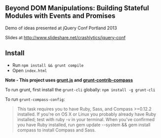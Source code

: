 Beyond DOM Manipulations: Building Stateful Modules with Events and Promises
---

Demo of ideas presented at jQuery Conf Portland 2013

Slides at http://www.slideshare.net/crashlytics/jquery-conf

Install
---

* Run `npm install && grunt compile`
* Open `index.html`

**Note - This project uses [grunt.js](http://gruntjs.com/) and [grunt-contrib-compass](https://github.com/gruntjs/grunt-contrib-compass)**

To run grunt, first install the `grunt-cli` globally:
`npm install -g grunt-cli`

To run `grunt-compass-config`:
> This task requires you to have Ruby, Sass, and Compass >=0.12.2
> installed. If you're on OS X or Linux you probably already have Ruby
> installed; test with ruby -v in your terminal. When you've confirmed
> you have Ruby installed, run gem update --system && gem install
> compass to install Compass and Sass.